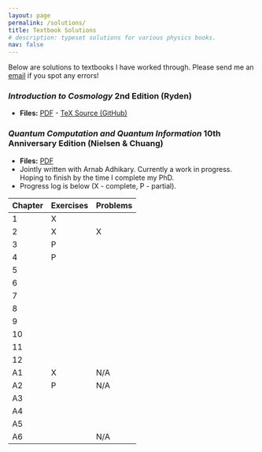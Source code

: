 ```yaml
---
layout: page
permalink: /solutions/
title: Textbook Solutions
# description: typeset solutions for various physics books.
nav: false
---
```

Below are solutions to textbooks I have worked through. Please send me an [email](mailto:ryoweil6@student.ubc.ca) if you spot any errors!

### *Introduction to Cosmology* 2nd Edition (Ryden)
- **Files:** [PDF](/assets/pdf/projects/solutions/ryden-solutions.pdf) - [TeX Source (GitHub)](https://github.com/RioWeil/Ryden-solutions)

### *Quantum Computation and Quantum Information* 10th Anniversary Edition (Nielsen & Chuang)
- **Files:** [PDF](/assets/pdf/projects/solutions/nc-solutions.pdf)
- Jointly written with Arnab Adhikary. Currently a work in progress. Hoping to finish by the time I complete my PhD.
- Progress log is below (X - complete, P - partial).

| Chapter | Exercises | Problems |
| ------- | --------- | -------- |
| 1       | X         |          |
| 2       | X         | X        |
| 3       | P         |          |
| 4       | P         |          |
| 5       |           |          |
| 6       |           |          |
| 7       |           |          |
| 8       |           |          |
| 9       |           |          |
| 10      |           |          |
| 11      |           |          |
| 12      |           |          |
| A1      | X         | N/A      |
| A2      | P         | N/A      |
| A3      |           |          |
| A4      |           |          |
| A5      |           |          |
| A6      |           | N/A      |